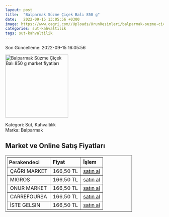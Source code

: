 ```yaml
---
layout: post
title:  "Balparmak Süzme Çiçek Balı 850 g"
date:   2022-09-15 13:05:56 +0300
image: https://www.cagri.com//Uploads/UrunResimleri/balparmak-suzme-cicek-bali-850-gr-b86e.jpg
categories: sut-kahvaltilik
tags: sut-kahvaltilik
---
```


Son Güncelleme: 2022-09-15 16:05:56

<img src="https://www.cagri.com//Uploads/UrunResimleri/balparmak-suzme-cicek-bali-850-gr-b86e.jpg" width="200" alt="Balparmak Süzme Çiçek Balı 850 g market fiyatları" />

Kategori: Süt, Kahvaltılık
<br />
Marka: Balparmak

<h2>Market ve Online Satış Fiyatları</h2>

<table border="1" style="padding: 5px;width:80%;">
  <tr>
    <td style="padding: 5px;"><strong>Perakendeci</strong></td>
    <td><strong>Fiyat</strong></td>
    <td><strong>İşlem</strong></td>
  </tr>
  <tr>
              <td title="Çağrı Market">ÇAĞRI MARKET</td>
              <td>166,50 TL</td>
              <td><a title="Çağrı Market" target="_blank" href="https://www.cagri.com/balparmak-suzme-cicek-bali-850-gr">satın al</a></td>
            </tr><tr>
              <td title="Migros">MIGROS</td>
              <td>166,50 TL</td>
              <td><a title="Migros" target="_blank" href="https://www.migros.com.tr/balparmak-cicek-bali-850-g-p-6be1c6">satın al</a></td>
            </tr><tr>
              <td title="Onur Market">ONUR MARKET</td>
              <td>166,50 TL</td>
              <td><a title="Onur Market" target="_blank" href="https://www.onurmarket.com/-balparmak-cicek-bali-850gr--7451">satın al</a></td>
            </tr><tr>
              <td title="CarrefourSA">CARREFOURSA</td>
              <td>166,50 TL</td>
              <td><a title="CarrefourSA" target="_blank" href="https://www.carrefoursa.com/balparmak-suzme-cicek-bali-850-g-p-30032429">satın al</a></td>
            </tr><tr>
              <td title="İste Gelsin">İSTE GELSIN</td>
              <td>166,50 TL</td>
              <td><a title="İste Gelsin" target="_blank" href="https://www.istegelsin.com/urun/balparmak-kavanoz-suzme-cicek-bali-850-gr_BLP8-AD">satın al</a></td>
            </tr>
</table>
